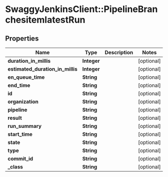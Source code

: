 # SwaggyJenkinsClient::PipelineBranchesitemlatestRun

## Properties
Name | Type | Description | Notes
------------ | ------------- | ------------- | -------------
**duration_in_millis** | **Integer** |  | [optional] 
**estimated_duration_in_millis** | **Integer** |  | [optional] 
**en_queue_time** | **String** |  | [optional] 
**end_time** | **String** |  | [optional] 
**id** | **String** |  | [optional] 
**organization** | **String** |  | [optional] 
**pipeline** | **String** |  | [optional] 
**result** | **String** |  | [optional] 
**run_summary** | **String** |  | [optional] 
**start_time** | **String** |  | [optional] 
**state** | **String** |  | [optional] 
**type** | **String** |  | [optional] 
**commit_id** | **String** |  | [optional] 
**_class** | **String** |  | [optional] 


